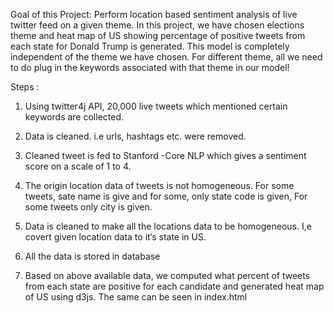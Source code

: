 Goal of this Project:
Perform location based sentiment analysis of live twitter feed on a given theme. In this project, we have chosen elections theme and heat map of US showing percentage of positive tweets from each state for Donald Trump is generated. This model is completely independent of the theme we have chosen.  For different theme,  all we need to do plug in the keywords associated with that theme in our model!

Steps :

1) Using twitter4j API, 20,000 live tweets which mentioned certain keywords are collected.

2) Data is cleaned. i.e urls, hashtags etc. were removed.

3) Cleaned tweet is fed to Stanford -Core NLP which gives a sentiment score on a scale of 1 to 4.

4) The origin location data of tweets is not homogeneous. For some tweets, sate name is give and for some, only state code is given, For some tweets only city is given.

5) Data is cleaned to make all the locations data to be homogeneous. I,e covert given location data to it’s state in US.

6) All the data is stored in database

7) Based on above available data, we computed what percent of tweets from each state are positive for each candidate and generated heat map of US using d3js. The same can be seen in index.html


